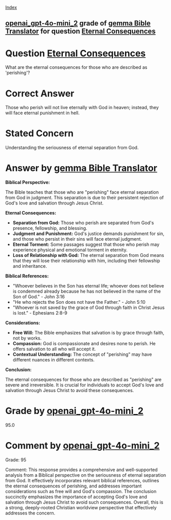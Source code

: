 
[Index](../../../../index.md)
## [openai_gpt-4o-mini_2](../../../grading_models/openai_gpt-4o-mini_2.md) grade of [gemma Bible Translator](../../../answering_models/gemma_Bible_Translator.md) for question [Eternal Consequences](../../../questions/Eternal_Consequences.md)

# Question [Eternal Consequences](../../../questions/Eternal_Consequences.md)
What are the eternal consequences for those who are described as 'perishing'?

# Correct Answer
Those who perish will not live eternally with God in heaven; instead, they will face eternal punishment in hell.

# Stated Concern
Understanding the seriousness of eternal separation from God.

# Answer by [gemma Bible Translator](../../../answering_models/gemma_Bible_Translator.md)
**Biblical Perspective:**

The Bible teaches that those who are "perishing" face eternal separation from God in judgment. This separation is due to their persistent rejection of God's love and salvation through Jesus Christ.

**Eternal Consequences:**

* **Separation from God:** Those who perish are separated from God's presence, fellowship, and blessing.
* **Judgment and Punishment:** God's justice demands punishment for sin, and those who persist in their sins will face eternal judgment.
* **Eternal Torment:** Some passages suggest that those who perish may experience physical and emotional torment in eternity.
* **Loss of Relationship with God:** The eternal separation from God means that they will lose their relationship with him, including their fellowship and inheritance.

**Biblical References:**

* "Whoever believes in the Son has eternal life; whoever does not believe is condemned already because he has not believed in the name of the Son of God." - John 3:16
* "He who rejects the Son does not have the Father." - John 5:10
* "Whoever is not saved by the grace of God through faith in Christ Jesus is lost." - Ephesians 2:8-9

**Considerations:**

* **Free Will:** The Bible emphasizes that salvation is by grace through faith, not by works.
* **Compassion:** God is compassionate and desires none to perish. He offers salvation to all who will accept it.
* **Contextual Understanding:** The concept of "perishing" may have different nuances in different contexts.

**Conclusion:**

The eternal consequences for those who are described as "perishing" are severe and irreversible. It is crucial for individuals to accept God's love and salvation through Jesus Christ to avoid these consequences.

# Grade by [openai_gpt-4o-mini_2](../../../grading_models/openai_gpt-4o-mini_2.md)
95.0

# Comment by [openai_gpt-4o-mini_2](../../../grading_models/openai_gpt-4o-mini_2.md)
Grade: 95

Comment: This response provides a comprehensive and well-supported analysis from a Biblical perspective on the seriousness of eternal separation from God. It effectively incorporates relevant biblical references, outlines the eternal consequences of perishing, and addresses important considerations such as free will and God's compassion. The conclusion succinctly emphasizes the importance of accepting God's love and salvation through Jesus Christ to avoid such consequences. Overall, this is a strong, deeply-rooted Christian worldview perspective that effectively addresses the concern.
